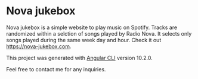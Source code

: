 # Nova jukebox

Nova jukebox is a simple website to play music on Spotify. Tracks are randomized within a selction of songs played by Radio Nova. It selects only songs played during the same week day and hour.
Check it out https://nova-jukebox.com.

This project was generated with [Angular CLI](https://github.com/angular/angular-cli) version 10.2.0.

Feel free to contact me for any inquiries.
